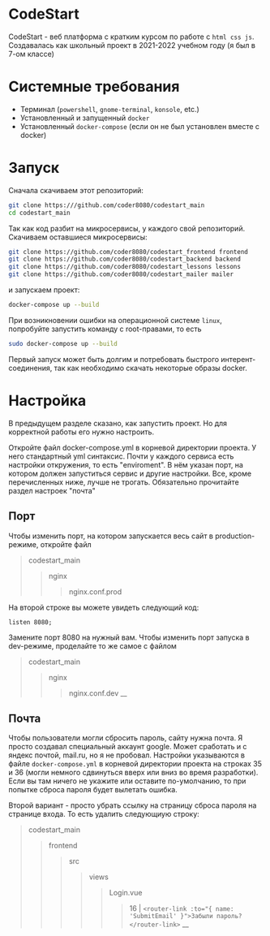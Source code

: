 # CodeStart

CodeStart - веб платформа с кратким курсом по работе с `html css js`.
Создавалась как школьный проект в 2021-2022 учебном году (я был в 7-ом классе)

# Системные требования

-   Терминал (`powershell`, `gnome-terminal`, `konsole`, etc.)
-   Установленный и запущенный `docker`
-   Установленный `docker-compose` (если он не был установлен вместе с docker)

# Запуск

Сначала скачиваем этот репозиторий:

```bash
git clone https:///github.com/coder8080/codestart_main
cd codestart_main
```

Так как код разбит на микросервисы, у каждого свой репозиторий.
Скачиваем оставшиеся микросервисы:

```bash
git clone https://github.com/coder8080/codestart_frontend frontend
git clone https://github.com/coder8080/codestart_backend backend
git clone https://github.com/coder8080/codestart_lessons lessons
git clone https://github.com/coder8080/codestart_mailer mailer
```

и запускаем проект:

```bash
docker-compose up --build
```

При возникновении ошибки на операционной системе `linux`, попробуйте запустить команду с root-правами,
то есть

```bash
sudo docker-compose up --build
```

Первый запуск может быть долгим и потребовать быстрого интерент-соединения, так как необходимо скачать
некоторые образы docker.

# Настройка

В предыдущем разделе сказано, как запустить проект. Но для корректной работы его нужно настроить.

Откройте файл docker-compose.yml в корневой директории проекта.
У него стандартный yml синтаксис. Почти у каждого сервиса есть настройки откружения,
то есть "enviroment". В нём указан порт, на котором должен запуститься сервис
и другие настройки. Все, кроме перечисленных ниже, лучше не трогать. Обязательно
прочитайте раздел настроек "почта"

## Порт

Чтобы изменить порт, на котором запускается весь сайт в production-режиме, откройте файл

> codestart_main
> > nginx
> > > nginx.conf.prod

На второй строке вы можете увидеть следующий код:

```
listen 8080;
```

Замените порт 8080 на нужный вам.
Чтобы изменить порт запуска в dev-режиме, проделайте то же самое с файлом
> codestart_main
> > nginx
> > > nginx.conf.dev
__

## Почта

Чтобы пользователи могли сбросить пароль, сайту нужна почта. Я просто создавал специальный
аккаунт google. Может сработать и с яндекс почтой, mail.ru, но я не пробовал. Настройки указываются
в файле `docker-compose.yml` в корневой директории проекта на строках 35 и 36 (могли немного
сдвинуться вверх или вниз во время разработки). Если вы там ничего не укажите или оставите
по-умолчанию, то при попытке сброса пароля будет вылетать ошибка.

Второй вариант - просто убрать ссылку на страницу сброса пароля на странице входа. То есть
удалить следующиую строку:
> codestart_main
> > frontend
> > > src
> > > > views
> > > > > Login.vue
> > > > > > 16 | `<router-link :to="{ name: 'SubmitEmail' }">Забыли пароль?</router-link>`
__

